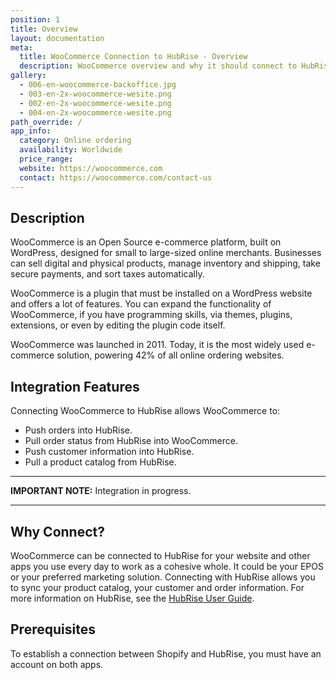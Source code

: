 ```yaml
---
position: 1
title: Overview
layout: documentation
meta:
  title: WooCommerce Connection to HubRise - Overview
  description: WooCommerce overview and why it should connect to HubRise. With a connection to HubRise, send orders to the tools you use every day, including your EPOS.
gallery:
  - 006-en-woocommerce-backoffice.jpg
  - 003-en-2x-woocommerce-wesite.png
  - 002-en-2x-woocommerce-wesite.png
  - 004-en-2x-woocommerce-wesite.png
path_override: /
app_info:
  category: Online ordering
  availability: Worldwide
  price_range:
  website: https://woocommerce.com
  contact: https://woocommerce.com/contact-us
---
```


## Description

WooCommerce is an Open Source e-commerce platform, built on WordPress, designed for small to large-sized online merchants. Businesses can sell digital and physical products, manage inventory and shipping, take secure payments, and sort taxes automatically.

WooCommerce is a plugin that must be installed on a WordPress website and offers a lot of features. You can expand the functionality of WooCommerce, if you have programming skills, via themes, plugins, extensions, or even by editing the plugin code itself.

WooCommerce was launched in 2011. Today, it is the most widely used e-commerce solution, powering 42% of all online ordering websites.

## Integration Features

Connecting WooCommerce to HubRise allows WooCommerce to:

- Push orders into HubRise.
- Pull order status from HubRise into WooCommerce.
- Push customer information into HubRise.
- Pull a product catalog from HubRise.

---

**IMPORTANT NOTE:** Integration in progress.

---

## Why Connect?

WooCommerce can be connected to HubRise for your website and other apps you use every day to work as a cohesive whole. It could be your EPOS or your preferred marketing solution. Connecting with HubRise allows you to sync your product catalog, your customer and order information. For more information on HubRise, see the [HubRise User Guide](/docs).

## Prerequisites

To establish a connection between Shopify and HubRise, you must have an account on both apps.

